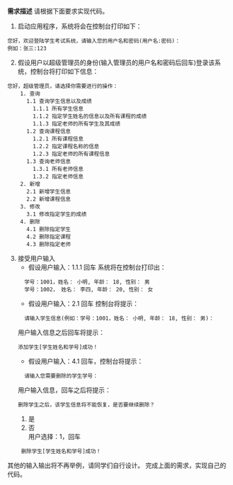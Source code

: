 **需求描述**
请根据下面要求实现代码。 
1. 启动应用程序，系统将会在控制台打印如下：  
 ```
您好，欢迎登陆学生考试系统，请输入您的用户名和密码(用户名:密码)：   
例如：张三:123
```

2. 假设用户以超级管理员的身份(输入管理员的用户名和密码后回车)登录该系统，控制台将打印如下信息：  
```
您好，超级管理员，请选择你需要进行的操作：
    1. 查询   
      1.1 查询学生信息以及成绩  
        1.1.1 所有学生信息  
        1.1.2 指定学生姓名的信息以及所有课程的成绩  
        1.1.3 指定老师的所有学生及其成绩  
      1.2 查询课程信息  
        1.2.1 所有课程信息  
        1.2.2 指定课程名称的信息  
        1.2.3 指定老师的所有课程信息   
      1.3 查询老师信息  
        1.3.1 所有老师信息  
        1.3.2 指定老师信息  
    2. 新增  
      2.1 新增学生信息  
      2.2 新增课程信息     
    3. 修改    
      3.1 修改指定学生的成绩  
    4. 删除  
      4.1 删除指定学生  
      4.2 删除指定课程  
      4.3 删除指定老师 
  ``` 
3. 接受用户输入  
    - 假设用户输入：1.1.1 回车 系统将在控制台打印出：  
    ```
      学号：1001，姓名： 小明, 年龄： 18, 性别： 男
      学号：1002， 姓名： 李四, 年龄： 20, 性别： 女
      ```
    - 假设用户输入：2.1 回车 控制台将提示：
    ```
      请输入学生信息(例如：学号：1001，姓名： 小明, 年龄： 18, 性别： 男)：  
      ```  
      用户输入信息之后回车将提示：
      ```
      添加学生[学生姓名和学号]成功！
      ```  
    - 假设用户输入：4.1 回车，控制台将提示：
    ``` 
      请输入您需要删除的学生学号：
      ```   
      用户输入信息，回车之后将提示： 
      ```  
      删除学生之后，该学生信息将不能恢复，是否要继续删除？
      ```
      1. 是
      2. 否  
    用户选择：1，回车   
    ```
     删除学生[学生姓名和学号]成功！
     ```     
     
其他的输入输出将不再举例，请同学们自行设计。
完成上面的需求，实现自己的代码。
